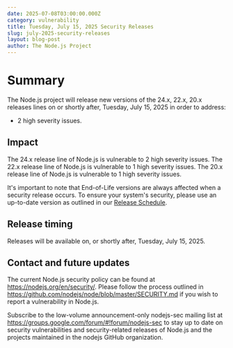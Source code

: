 ```yaml
---
date: 2025-07-08T03:00:00.000Z
category: vulnerability
title: Tuesday, July 15, 2025 Security Releases
slug: july-2025-security-releases
layout: blog-post
author: The Node.js Project
---
```


# Summary

The Node.js project will release new versions of the 24.x, 22.x, 20.x
releases lines on or shortly after, Tuesday, July 15, 2025 in order to address:

- 2 high severity issues.

## Impact

The 24.x release line of Node.js is vulnerable to 2 high severity issues.
The 22.x release line of Node.js is vulnerable to 1 high severity issues.
The 20.x release line of Node.js is vulnerable to 1 high severity issues.

It's important to note that End-of-Life versions are always affected when a security release occurs.
To ensure your system's security, please use an up-to-date version as outlined in our
[Release Schedule](https://github.com/nodejs/release#release-schedule).

## Release timing

Releases will be available on, or shortly after, Tuesday, July 15, 2025.

## Contact and future updates

The current Node.js security policy can be found at <https://nodejs.org/en/security/>.
Please follow the process outlined in <https://github.com/nodejs/node/blob/master/SECURITY.md> if you wish to report a vulnerability in Node.js.

Subscribe to the low-volume announcement-only nodejs-sec mailing list at <https://groups.google.com/forum/#!forum/nodejs-sec> to stay up to date on security vulnerabilities and security-related releases of Node.js and the projects maintained in the nodejs GitHub organization.
